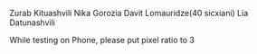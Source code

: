Zurab Kituashvili
Nika Gorozia
Davit Lomauridze(40 sicxiani)
Lia Datunashvili

While testing on Phone, please put pixel ratio to 3

